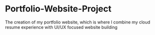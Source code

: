 # Portfolio-Website-Project
The creation of my portfolio website, which is where I combine my cloud resume experience with UI/UX  focused website building
